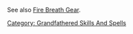 See also [Fire Breath Gear](:Category:_Fire_Breath_Gear.md "wikilink").

[Category: Grandfathered Skills And
Spells](Category:_Grandfathered_Skills_And_Spells "wikilink")

